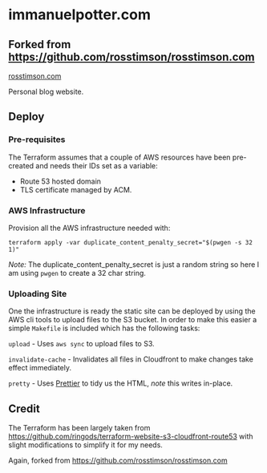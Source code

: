 # immanuelpotter.com

## Forked from https://github.com/rosstimson/rosstimson.com
[rosstimson.com](https://rosstimson.com/)

Personal blog website.

## Deploy

### Pre-requisites

The Terraform assumes that a couple of AWS resources have been
pre-created and needs their IDs set as a variable:

* Route 53 hosted domain
* TLS certificate managed by ACM.

### AWS Infrastructure

Provision all the AWS infrastructure needed with:

    terraform apply -var duplicate_content_penalty_secret="$(pwgen -s 32 1)"

*Note:* The duplicate_content_penalty_secret is just a random string
so here I am using `pwgen` to create a 32 char string.

### Uploading Site

One the infrastructure is ready the static site can be deployed by
using the AWS cli tools to upload files to the S3 bucket.  In order to
make this easier a simple `Makefile` is included which has the
following tasks:

`upload` - Uses `aws sync` to upload files to S3.

`invalidate-cache` - Invalidates all files in Cloudfront to make
changes take effect immediately.

`pretty` - Uses [Prettier](https://prettier.io/) to tidy us the HTML,
*note* this writes in-place.

## Credit

The Terraform has been largely taken from
https://github.com/ringods/terraform-website-s3-cloudfront-route53
with slight modifications to simplify it for my needs.

Again, forked from https://github.com/rosstimson/rosstimson.com
